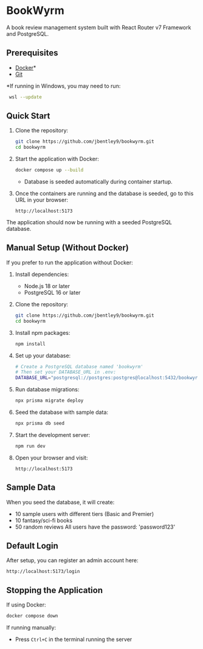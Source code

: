 # BookWyrm

A book review management system built with React Router v7 Framework and PostgreSQL.

## Prerequisites

- [Docker](https://www.docker.com/products/docker-desktop/)*
- [Git](https://git-scm.com/downloads)

*If running in Windows, you may need to run:
   ```bash
    wsl --update
   ```

## Quick Start

1. Clone the repository:
   ```bash
   git clone https://github.com/jbentley9/bookwyrm.git
   cd bookwyrm
   ```

2. Start the application with Docker:
   ```bash
   docker compose up --build
   ```

   - Database is seeded automatically during container startup. 

3. Once the containers are running and the database is seeded, go to this URL in your browser:
   ```
   http://localhost:5173
   ```

The application should now be running with a seeded PostgreSQL database.

## Manual Setup (Without Docker)

If you prefer to run the application without Docker:

1. Install dependencies:
   - Node.js 18 or later
   - PostgreSQL 16 or later

2. Clone the repository:
   ```bash
   git clone https://github.com/jbentley9/bookwyrm.git
   cd bookwyrm
   ```

3. Install npm packages:
   ```bash
   npm install
   ```

4. Set up your database:
   ```bash
   # Create a PostgreSQL database named 'bookwyrm'
   # Then set your DATABASE_URL in .env:
   DATABASE_URL="postgresql://postgres:postgres@localhost:5432/bookwyrm?schema=public"
   ```

5. Run database migrations:
   ```bash
   npx prisma migrate deploy
   ```

6. Seed the database with sample data:
   ```bash
   npx prisma db seed
   ```

7. Start the development server:
   ```bash
   npm run dev
   ```

8. Open your browser and visit:
   ```
   http://localhost:5173
   ```

## Sample Data

When you seed the database, it will create:
- 10 sample users with different tiers (Basic and Premier)
- 10 fantasy/sci-fi books
- 50 random reviews
All users have the password: 'password123'

## Default Login

After setup, you can register an admin account here:
   ```
   http://localhost:5173/login
   ```

## Stopping the Application

If using Docker:
```bash
docker compose down
```

If running manually:
- Press `Ctrl+C` in the terminal running the server
